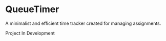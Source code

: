 # QueueTimer
A minimalist and efficient time tracker created for managing assignments.

Project In Development
